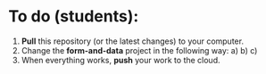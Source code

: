 # To do (students): 
1. **Pull** this repository (or the latest changes) to your computer. 
3. Change the **form-and-data** project in the following way:
a) 
b)
c) 
4. When everything works, **push** your work to the cloud.